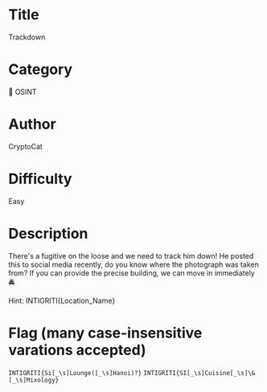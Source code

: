 # Title

Trackdown

# Category

🔎 OSINT

# Author

CryptoCat

# Difficulty

Easy

# Description

There's a fugitive on the loose and we need to track him down! He posted this to social media recently, do you know where the photograph was taken from? If you can provide the precise building, we can move in immediately 🚔

Hint: INTIGRITI{Location_Name}

# Flag (many case-insensitive varations accepted)

`INTIGRITI{Si[_\s]Lounge([_\s]Hanoi)?}`
`INTIGRITI{SI[_\s]Cuisine[_\s]\&[_\s]Mixology}`
